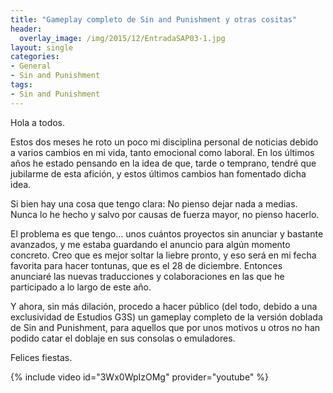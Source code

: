 ```yaml
---
title: "Gameplay completo de Sin and Punishment y otras cositas"
header:
  overlay_image: /img/2015/12/EntradaSAP03-1.jpg
layout: single
categories:
- General
- Sin and Punishment
tags:
- Sin and Punishment
---
```


Hola a todos.

Estos dos meses he roto un poco mi disciplina personal de noticias debido a varios cambios en mi vida, tanto
emocional como laboral. En los últimos años he estado pensando en la idea de que, tarde o temprano, tendré que
jubilarme de esta afición, y estos últimos cambios han fomentado dicha idea.

Si bien hay una cosa que tengo clara: No pienso dejar nada a medias. Nunca lo he hecho y salvo por causas de
fuerza mayor, no pienso hacerlo.

<!--more-->

El problema es que tengo... unos cuántos proyectos sin anunciar y bastante avanzados, y me estaba guardando el
anuncio para algún momento concreto. Creo que es mejor soltar la liebre pronto, y eso será en mi fecha favorita
para hacer tontunas, que es el 28 de diciembre. Entonces anunciaré las nuevas traducciones y colaboraciones en
las que he participado a lo largo de este año.

Y ahora, sin más dilación, procedo a hacer público (del todo, debido a una exclusividad de Estudios G3S)
un gameplay completo de la versión doblada de Sin and Punishment, para aquellos que por unos motivos u otros
no han podido catar el doblaje en sus consolas o emuladores.

Felices fiestas.

{% include video id="3Wx0WpIzOMg" provider="youtube" %}

